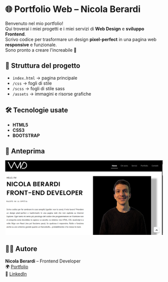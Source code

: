 # 🌐 Portfolio Web – Nicola Berardi

Benvenuto nel mio portfolio!  
Qui troverai i miei progetti e i miei servizi di **Web Design** e **sviluppo Frontend**.  
Scrivo codice per trasformare un design **pixel-perfect** in una pagina web **responsive** e funzionale.  
Sono pronto a creare l'increabile 🚀

## 📂 Struttura del progetto
- `index.html` → pagina principale
- `/css` → fogli di stile
-  `/scss` → fogli di stile sass
- `/assets` → immagini e risorse grafiche

## 🛠️ Tecnologie usate
- **HTML5**
- **CSS3**
- **BOOTSTRAP**

## 📸 Anteprima
![Portfolio Screenshot](https://raw.githubusercontent.com/NicolaWebDevelop/WebNicolaDesign/refs/heads/main/asset/img/Anteprima%20sito.png)

## 👨‍💻 Autore
**Nicola Berardi** – Frontend Developer  
🌍 [Portfolio](https://nicolawebdevelop.github.io/WebNicolaDesign/)  
💼 [LinkedIn](https://www.linkedin.com/in/nicola-berardi-285a68284/)
